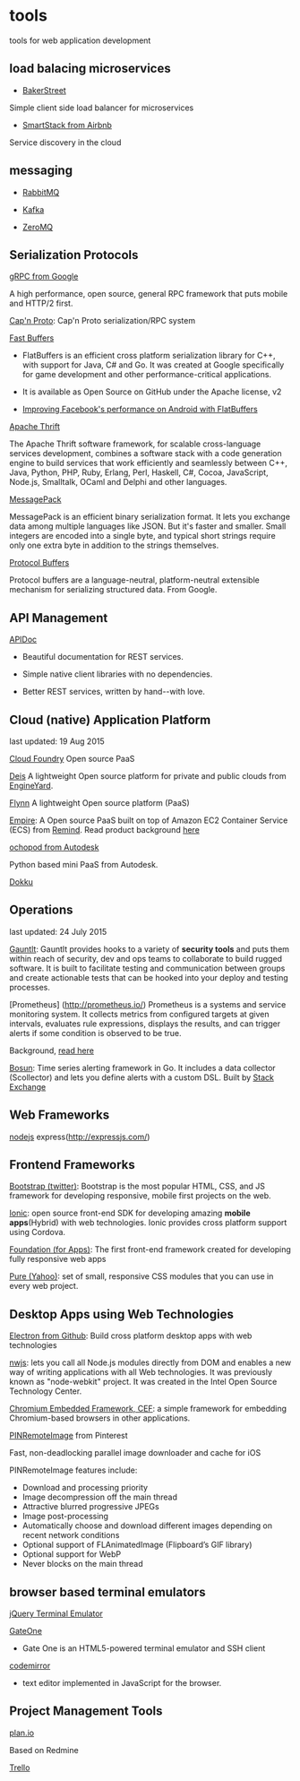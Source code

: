 # tools
tools for web application development
## load balacing microservices

* [BakerStreet](http://bakerstreet.io/)

 Simple client side load balancer for microservices

* [SmartStack from Airbnb](http://nerds.airbnb.com/smartstack-service-discovery-cloud/)

 Service discovery in the cloud


## messaging

* [RabbitMQ](https://www.rabbitmq.com/)

* [Kafka](http://kafka.apache.org/)

* [ZeroMQ](http://www.aosabook.org/en/zeromq.html)

## Serialization Protocols

[gRPC from Google](http://www.grpc.io/)

A high performance, open source, general RPC framework that puts mobile and HTTP/2 first. 

[Cap'n Proto](https://capnproto.org/): Cap'n Proto serialization/RPC system

[Fast Buffers](https://google.github.io/flatbuffers/)

* FlatBuffers is an efficient cross platform serialization library for C++, with support for Java, C# and Go. It was created at Google specifically for game development and other performance-critical applications.

* It is available as Open Source on GitHub under the Apache license, v2 

* [Improving Facebook's performance on Android with FlatBuffers](https://code.facebook.com/posts/872547912839369/improving-facebook-s-performance-on-android-with-flatbuffers/)

[Apache Thrift](https://thrift.apache.org/)

The Apache Thrift software framework, for scalable cross-language services development, combines a software stack with a code generation engine to build services that work efficiently and seamlessly between C++, Java, Python, PHP, Ruby, Erlang, Perl, Haskell, C#, Cocoa, JavaScript, Node.js, Smalltalk, OCaml and Delphi and other languages.

[MessagePack](http://msgpack.org/index.html)

MessagePack is an efficient binary serialization format. It lets you exchange data among multiple languages like JSON. But it's faster and smaller. Small integers are encoded into a single byte, and typical short strings require only one extra byte in addition to the strings themselves.

[Protocol Buffers](https://developers.google.com/protocol-buffers/)

Protocol buffers are a language-neutral, platform-neutral extensible mechanism for serializing structured data. From Google.

## API Management

[APIDoc](http://www.apidoc.me/doc/)

* Beautiful documentation for REST services.

* Simple native client libraries with no dependencies.

* Better REST services, written by hand--with love.

## Cloud (native) Application Platform
last updated: 19 Aug 2015

[Cloud Foundry](https://www.cloudfoundry.org/)
Open source PaaS

[Deis](http://deis.io/)
A lightweight Open source platform for private and public clouds from [EngineYard](https://www.engineyard.com/).

[Flynn](https://flynn.io/)
A lightweight Open source platform (PaaS)

[Empire](https://github.com/remind101/empire): A Open source PaaS built on top of Amazon EC2 Container Service (ECS) from [Remind](https://www.remind.com/). Read product background [here](http://engineering.remind.com/introducing-empire/)

[ochopod from Autodesk](https://github.com/autodesk-cloud/ochopod)

Python based mini PaaS from Autodesk.

[Dokku](http://progrium.viewdocs.io/dokku/)

## Operations
last updated: 24 July 2015

[Gauntlt](http://gauntlt.org/): Gauntlt provides hooks to a variety of **security tools** and puts them within reach of security, dev and ops teams to collaborate to build rugged software. It is built to facilitate testing and communication between groups and create actionable tests that can be hooked into your deploy and testing processes.

[Prometheus] (http://prometheus.io/)
Prometheus is a systems and service monitoring system. It collects metrics from configured targets at given intervals, evaluates rule expressions, displays the results, and can trigger alerts if some condition is observed to be true.

Background, [read here](https://developers.soundcloud.com/blog/prometheus-monitoring-at-soundcloud)

[Bosun](http://bosun.org/): 
Time series alerting framework in Go. It includes a data collector (Scollector) and lets you define alerts with a custom DSL. Built by [Stack Exchange](http://stackexchange.com/)

## Web Frameworks

[nodejs]()
express(http://expressjs.com/)

## Frontend Frameworks

[Bootstrap (twitter)](http://getbootstrap.com/): Bootstrap is the most popular HTML, CSS, and JS framework for developing responsive, mobile first projects on the web.

[Ionic](http://ionicframework.com/): open source front-end SDK for developing amazing **mobile apps**(Hybrid) with web technologies. Ionic provides cross platform support using Cordova.  

[Foundation (for Apps)](http://foundation.zurb.com/apps/): The first front-end framework created for developing fully responsive web apps

[Pure (Yahoo)](http://purecss.io/):  set of small, responsive CSS modules that you can use in every web project.

## Desktop Apps using Web Technologies

[Electron from Github](http://electron.atom.io/): Build cross platform desktop apps with web technologies

[nwjs](http://nwjs.io/): lets you call all Node.js modules directly from DOM and enables a new way of writing applications with all Web technologies. It was previously known as "node-webkit" project. It was created in the Intel Open Source Technology Center.

[Chromium Embedded Framework, CEF](https://bitbucket.org/chromiumembedded/cef): a simple framework for embedding Chromium-based browsers in other applications.

[PINRemoteImage](https://github.com/pinterest/PINRemoteImage) from Pinterest

Fast, non-deadlocking parallel image downloader and cache for iOS

PINRemoteImage features include:

* Download and processing priority
* Image decompression off the main thread
* Attractive blurred progressive JPEGs
* Image post-processing
* Automatically choose and download different images depending on recent network conditions
* Optional support of FLAnimatedImage (Flipboard’s GIF library)
* Optional support for WebP
* Never blocks on the main thread

## browser based terminal emulators

[jQuery Terminal Emulator](https://github.com/jcubic/jquery.terminal)

[GateOne](https://github.com/liftoff/GateOne)

* Gate One is an HTML5-powered terminal emulator and SSH client

[codemirror](https://codemirror.net/index.html)

* text editor implemented in JavaScript for the browser.


## Project Management Tools

[plan.io](https://plan.io/)

Based on Redmine

[Trello](https://trello.com/)
